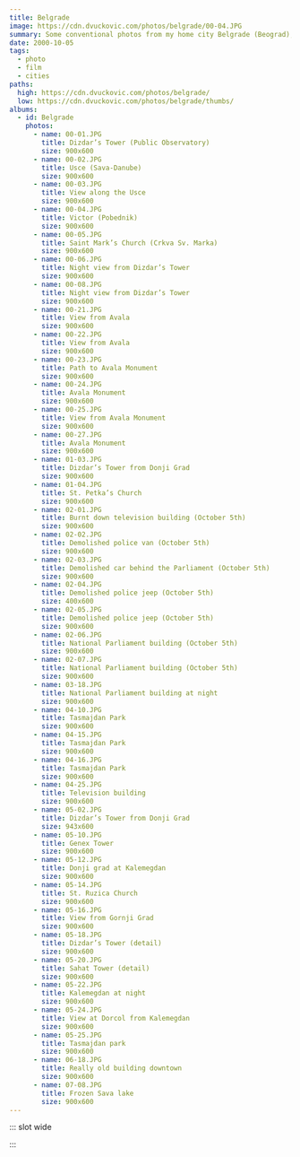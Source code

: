 ```yaml
---
title: Belgrade
image: https://cdn.dvuckovic.com/photos/belgrade/00-04.JPG
summary: Some conventional photos from my home city Belgrade (Beograd), Serbian capitol
date: 2000-10-05
tags:
  - photo
  - film
  - cities
paths:
  high: https://cdn.dvuckovic.com/photos/belgrade/
  low: https://cdn.dvuckovic.com/photos/belgrade/thumbs/
albums:
  - id: Belgrade
    photos:
      - name: 00-01.JPG
        title: Dizdar’s Tower (Public Observatory)
        size: 900x600
      - name: 00-02.JPG
        title: Usce (Sava-Danube)
        size: 900x600
      - name: 00-03.JPG
        title: View along the Usce
        size: 900x600
      - name: 00-04.JPG
        title: Victor (Pobednik)
        size: 900x600
      - name: 00-05.JPG
        title: Saint Mark’s Church (Crkva Sv. Marka)
        size: 900x600
      - name: 00-06.JPG
        title: Night view from Dizdar’s Tower
        size: 900x600
      - name: 00-08.JPG
        title: Night view from Dizdar’s Tower
        size: 900x600
      - name: 00-21.JPG
        title: View from Avala
        size: 900x600
      - name: 00-22.JPG
        title: View from Avala
        size: 900x600
      - name: 00-23.JPG
        title: Path to Avala Monument
        size: 900x600
      - name: 00-24.JPG
        title: Avala Monument
        size: 900x600
      - name: 00-25.JPG
        title: View from Avala Monument
        size: 900x600
      - name: 00-27.JPG
        title: Avala Monument
        size: 900x600
      - name: 01-03.JPG
        title: Dizdar’s Tower from Donji Grad
        size: 900x600
      - name: 01-04.JPG
        title: St. Petka’s Church
        size: 900x600
      - name: 02-01.JPG
        title: Burnt down television building (October 5th)
        size: 900x600
      - name: 02-02.JPG
        title: Demolished police van (October 5th)
        size: 900x600
      - name: 02-03.JPG
        title: Demolished car behind the Parliament (October 5th)
        size: 900x600
      - name: 02-04.JPG
        title: Demolished police jeep (October 5th)
        size: 400x600
      - name: 02-05.JPG
        title: Demolished police jeep (October 5th)
        size: 900x600
      - name: 02-06.JPG
        title: National Parliament building (October 5th)
        size: 900x600
      - name: 02-07.JPG
        title: National Parliament building (October 5th)
        size: 900x600
      - name: 03-18.JPG
        title: National Parliament building at night
        size: 900x600
      - name: 04-10.JPG
        title: Tasmajdan Park
        size: 900x600
      - name: 04-15.JPG
        title: Tasmajdan Park
        size: 900x600
      - name: 04-16.JPG
        title: Tasmajdan Park
        size: 900x600
      - name: 04-25.JPG
        title: Television building
        size: 900x600
      - name: 05-02.JPG
        title: Dizdar’s Tower from Donji Grad
        size: 943x600
      - name: 05-10.JPG
        title: Genex Tower
        size: 900x600
      - name: 05-12.JPG
        title: Donji grad at Kalemegdan
        size: 900x600
      - name: 05-14.JPG
        title: St. Ruzica Church
        size: 900x600
      - name: 05-16.JPG
        title: View from Gornji Grad
        size: 900x600
      - name: 05-18.JPG
        title: Dizdar’s Tower (detail)
        size: 900x600
      - name: 05-20.JPG
        title: Sahat Tower (detail)
        size: 900x600
      - name: 05-22.JPG
        title: Kalemegdan at night
        size: 900x600
      - name: 05-24.JPG
        title: View at Dorcol from Kalemegdan
        size: 900x600
      - name: 05-25.JPG
        title: Tasmajdan park
        size: 900x600
      - name: 06-18.JPG
        title: Really old building downtown
        size: 900x600
      - name: 07-08.JPG
        title: Frozen Sava lake
        size: 900x600
---
```


::: slot wide

<PhotoAlbum id="Belgrade" />

:::
